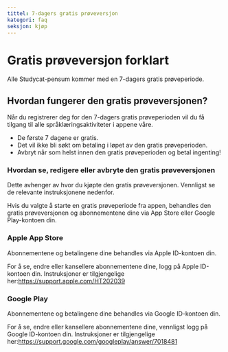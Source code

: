 ```yaml
---
tittel: 7-dagers gratis prøveversjon
kategori: faq
seksjon: kjøp
---
```

# Gratis prøveversjon forklart


Alle Studycat-pensum kommer med en 7\-dagers gratis prøveperiode. 


## Hvordan fungerer den gratis prøveversjonen?


Når du registrerer deg for den 7\-dagers gratis prøveperioden vil du få tilgang til alle språklæringsaktiviteter i appene våre. 


* De første 7 dagene er gratis.
* Det vil ikke bli søkt om betaling i løpet av den gratis prøveperioden.
* Avbryt når som helst innen den gratis prøveperioden og betal ingenting!


### Hvordan se, redigere eller avbryte den gratis prøveversjonen


Dette avhenger av hvor du kjøpte den gratis prøveversjonen. Vennligst se de relevante instruksjonene nedenfor.


Hvis du valgte å starte en gratis prøveperiode fra appen, behandles den gratis prøveversjonen og abonnementene dine via App Store eller Google Play-kontoen din.



### Apple App Store


Abonnementene og betalingene dine behandles via Apple ID-kontoen din.


For å se, endre eller kansellere abonnementene dine, logg på Apple ID-kontoen din. Instruksjoner er tilgjengelige her:<https://support.apple.com/HT202039>



### Google Play


Abonnementene og betalingene dine behandles via Google ID-kontoen din.


For å se, endre eller kansellere abonnementene dine, vennligst logg på Google ID-kontoen din. Instruksjoner er tilgjengelige her:<https://support.google.com/googleplay/answer/7018481>